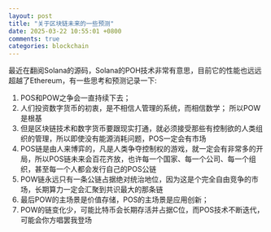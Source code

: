 ```yaml
---
layout: post
title: "关于区块链未来的一些预测"
date: 2025-03-22 10:55:01 +0800
comments: true
categories: blockchain
---
```


最近在翻阅Solana的源码，Solana的POH技术非常有意思，目前它的性能也远远超越了Ethereum，有一些思考和预测记录一下:

1. POS和POW之争会一直持续下去；
2. 人们投资数字货币的初衷，是不相信人管理的系统，而相信数学； 所以POW是根基
3. 但是区块链技术和数字货币要跟现实打通，就必须接受那些有控制欲的人类组织的管理，所以即使没有能源消耗问题，POS一定会有市场
4. POS链是由人来博弈的，凡是人类争夺控制权的游戏，就一定会有非常多的开局，所以POS链未来会百花齐放，也许每一个国家、每一个公司、每一个组织，甚至每一个人都会发行自己的POS公链
5. POW链永远只有一条公链占据绝对统治地位，因为这是个完全自由竞争的市场，长期算力一定会汇聚到共识最大的那条链
6. 最后POW的主场景是价值存储，POS的主场景是应用创新；
7. POW的链变化少，可能比特币会长期存活并占据C位，而POS技术不断迭代，可能会你方唱罢我登场



